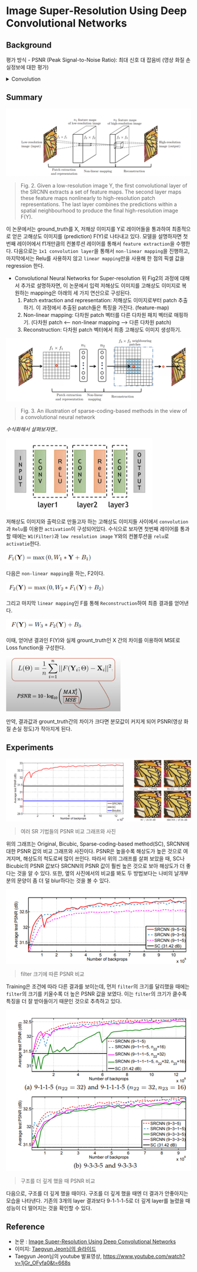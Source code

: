 # Image Super-Resolution Using Deep Convolutional Networks

## Background
평가 방식
	- PSNR (Peak Signal-to-Noise Ratio): 최대 신호 대 잡음비 (영상 화질 손실정보에 대한 평가)

<details>
<summary> Convolution </summary>
컨볼루션이란...  
정보를 섞는 것으로 상상할 수 있다. 어떠한 특정한 룰에 따라 2개의 양동이에 나뉘어져있던 정보를 하나의 양동이에 섞는다. 각각의 양동이는 그 자신의 룰을 갖고 있고, 그것을 통해 어떻게 정보들이 하나의 양동이에 서로 섞이는지 알려준다. 즉, 컨볼루션은 2개의 정보가 서로 섞이는 순서가 있는 절차이다.

이미지에 컨볼루션을 적용할 때, 첫번째 양동이에는 너비와 높이를 가진 원본 이미지(3차원 행렬의 픽셀 전체)가 들어가고, rgb 색상 채널들이 하나의 행렬이 된다. 두번째 양동이에는 컨볼루션 커널이 있고, 이는 실수의 단일 행렬로 이루어져 있으며 어떻게 원본 이미지와 커널을 컨볼루션 연산에 의해서 섞는지에 대한 룰로써 크기와 패턴들이 구성된다. 이 커널의 출력은 피쳐 맵이라고 불리는 이미지이다. (특징을 추출해 내는 것)

<img src="./img/1/1-convolution.png" width=400px/>
</details>

## Summary
<img src="./img/1/1-fig2.PNG" width=600px/>  

> Fig. 2. Given a low-resolution image Y, the first convolutional layer of the SRCNN extracts a set of feature maps. The
second layer maps these feature maps nonlinearly to high-resolution patch representations. The last layer combines
the predictions within a spatial neighbourhood to produce the final high-resolution image F(Y).  

이 논문에서는  ground_truth를 X, 저해상 이미지를 Y로 레이어들을 통과하여 최종적으로 얻은 고해상도 이미지를 (prediction) F(Y)로 나타내고 있다. 모델을 설명하자면 첫번째 레이어에서 f1개만큼의 컨볼루션 레이어를 통해서 `feature extraction`을 수행한다. 다음으로는 `1x1 convolution layer`을 통해서 `non-linear mapping`을 진행하고, 마지막에서는 Relu를 사용하지 않고 `linear mapping`만을 사용해 한 점의 픽셀 값을 regression 한다.  

* Convolutional Neural Networks for Super-resolution
위 Fig2의 과정에 대해서 추가로 설명하자면, 이 논문에서 입력 저해상도 이미지를 고해상도 이미지로 복원하는 mapping은 아래의 세 가지 연산으로 구성된다.  
	1. Patch extraction and representation: 저해상도 이미지로부터 patch 추출하기. 이 과정에서 추출된 patch들은 특징을 가진다. (feature-map)
	2. Non-linear mapping: 다차원 patch 벡터를 다른 다차원 패치 벡터로 매핑하기. (다차원 patch <-- non-linear mapping --> 다른 다차원 patch)
	3. Reconstruction: 다차원 patch 벡터에서 최종 고해상도 이미지 생성하기.

<img src="./img/1/1-fig3.PNG" width=600px/>  

> Fig. 3. An illustration of sparse-coding-based methods in the view of a convolutional neural network  

*수식화해서 살펴보자면..*
<p></p>
<img src="./img/1/1-핵심_아이디어.PNG" width="400px" height="200px"/>

저해상도 이미지와 출력으로 만들고자 하는 고해상도 이미지들 사이에서 `convolution`과 `Relu`를 이용한 `activation`이 구성되어있다. 수식으로 보자면 첫번째 레이어를 통과할 때에는 `W1(Filter)`과 `low resolution image` Y와의 컨볼루션을 `relu`로 `activatie`한다.

<img src="./img/1/1-수식1.png" height=30px/>  


 다음은 `non-linear mapping`을 하는, F2이다.

<img src="./img/1/1-수식2.png" height=30px/>  

그리고 마지막 `linear mapping`인 F를 통해 `Reconstruction`하여 최종 결과를 얻어낸다.

<img src="./img/1/1-수식3.png" height=30px/>  

이때, 얻어낸 결과인 F(Y)와 실제 grount_truth인 X 간의 차이를 이용하여 MSE로 Loss function을 구성한다.

<img src="./img/1/1-loss_function.PNG" height="150px"/>   


 만약, 결과값과 grount_truth간의 차이가 크다면 분모값이 커지게 되어 PSNR(영상 화질 손실 정도)가 작아지게 된다.


## Experiments
<img src="./img/1/1-여러 SR 기법들의 PSNR 비교 그래프와 사진.png"/>  

> 여러 SR 기법들의 PSNR 비교 그래프와 사진  


위의 그래프는 Original, Bicubic, Sparse-coding-based method(SC), SRCNN에 대한 PSNR 값의 비교 그래프와 사진이다. PSNR은 높을수록 해상도가 높은 것으로 여겨지며, 해상도의 척도로써 많이 쓰인다. 따라서 위의 그래프를 살펴 보았을 때, SC나 Bicubic의 PSNR 값보다 SRCNN의 PSNR 값이 훨씬 높은 것으로 보아 해상도가 더 좋다는 것을 알 수 있다. 또한, 옆의 사진에서의 비교를 봐도 두 방법보다는 나비의 날개부분의 문양이 좀 더 덜 blur하다는 것을 볼 수 있다.

<img src="./img/1/1-filter 크기에 따른 비교.png"/>

> filter 크기에 따른 PSNR 비교

Training은 조건에 따라 다른 결과를 보이는데, 먼저 `filter`의 크기를 달리했을 때에는 `filter`의 크기를 키울수록 더 높은 PSNR 값을 보였다. 이는 `filter`의 크기가 클수록 특징을 더 잘 받아들이기 때문인 것으로 추측하고 있다.

<img src="./img/1/1-구조를 깊게 했을 때.png"/>

> 구조를 더 깊게 했을 때 PSNR 비교

다음으로, 구조를 더 깊게 했을 때이다. 구조를 더 깊게 했을 때엔 더 결과가 안좋아지는 모습을 나타낸다. 기존의 3개의 layer 결과보다 9-1-1-1-5로 더 깊게 layer를 늘렸을 때 성능이 더 떨어지는 것을 확인할 수 있다.




## Reference
* 논문 : [Image Super-Resolution Using Deep Convolutional Networks](https://arxiv.org/pdf/1501.00092.pdf)
* 이미지: [Taegyun Jeon님의 슬라이드](https://www.slideshare.net/TaegyunJeon1/pr12-image-super-resolution-using-deep-convolutional-networks)   
* Taegyun Jeon님의 youtube 발표영상, https://www.youtube.com/watch?v=1jGr_OFyfa0&t=668s
